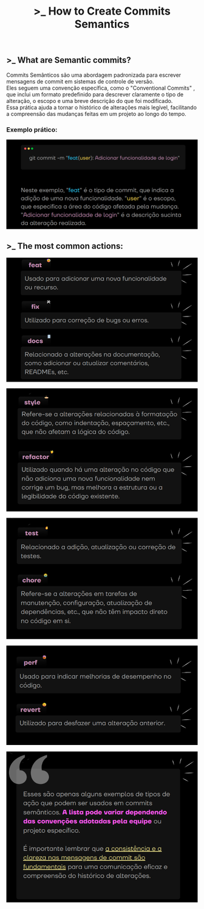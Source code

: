 <h1 align="center"> >_ How to Create Commits Semantics </h1>

<br>

## >_ What are Semantic commits?
<p>
Commits Semânticos são uma abordagem padronizada
para escrever mensagens de commit em sistemas de
controle de versão. <br>
Eles seguem uma convenção específica, como o
"Conventional Commits"
, que inclui um formato
predefinido para descrever claramente o tipo de
alteração, o escopo e uma breve descrição do que foi
modificado. <br>
Essa prática ajuda a tornar o histórico de alterações
mais legível, facilitando a compreensão das mudanças
feitas em um projeto ao longo do tempo.
</P>

### Exemplo prático: 
<p align="center">
  <img alt="feat user" src="./assets/feat-user.png">
</p>

## >_ The most common actions:
<p align="center">
  <img alt="feat fix docs" src="./assets/feat-fix-docs.png">
</p>

<p align="center">
  <img alt="style refactor" src="./assets/style-refactor.png">
</p>

<p align="center">
  <img alt="test chore" src="./assets/test-chore.png">
</p>

<p align="center">
  <img alt="perf revert" src="./assets/perf-revert.png">
</p>

<p align="center">
  <img alt="aspas" src="./assets/aspas.png">
</p>